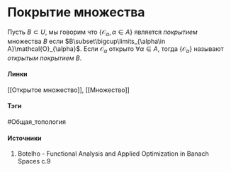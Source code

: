 # Покрытие множества
Пусть $B\subset U$, мы говорим что $\{\mathcal{O}_{\alpha},\alpha\in A\}$ является *покрытием* множества $B$ если $B\subset\bigcup\limits_{\alpha\in A}\mathcal{O}_{\alpha}$. Если $\mathcal{O}_{\alpha}$ открыто $\forall\alpha\in A$, тогда $\{\mathcal{O}_{\alpha}\}$ называют *открытым покрытием* $B$.
#### Линки
 [[Открытое множество]],
 [[Множество]]
#### Тэги
 #Общая_топология 
#### Источники
 1. Botelho - Functional Analysis and Applied Optimization in Banach Spaces c.9